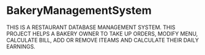# BakeryManagementSystem

THIS IS A RESTAURANT DATABASE MANAGEMENT SYSTEM. THIS PROJECT HELPS A BAKERY OWNER TO TAKE UP ORDERS, MODIFY MENU, CALCULATE BILL, ADD OR REMOVE ITEAMS AND CALCULATE THEIR DAILY EARNINGS.
